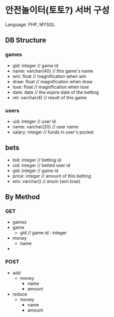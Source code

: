 # 안전놀이터(토토?) 서버 구성
Language: PHP, MYSQL

## DB Structure
### games
- gid: integer // game id
- name: varchar(40) // this game's name
- win: float // magnification when win
- draw: float // magnification when draw
- lose: float // magnification when lose
- date: date // the expire date of the betting
- ret: varchar(4) // result of this game

### users
- uid: integer // user id
- name: varchar(20) // user name
- salary: integer // funds in user's pocket

## bets
- bid: integer // betting id
- uid: integer // betted user id
- gid: integer // game id
- price: integer // amount of this betting
- win: varchar() // enum {win lose}

## By Method
### GET
- games
- game
    - gid // game id : integer
- money
    - name
- 

### POST
- add
    - money
        - name
        - amount
- reduce
    - money
        - name
        - amount

